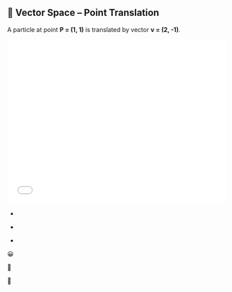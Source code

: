 ## 🧮 Vector Space – Point Translation

A particle at point **P = (1, 1)** is translated by vector **v = (2, -1)**.

<div style="position:relative; width:100%; max-width:800px; aspect-ratio:4/3;">
    <iframe src="docs/Exercise/Vector_Spaces_1.html" 
        width="100%" 
        height="100%"
        loading="lazy"
        style="border:none;"></iframe>
        </div>

*

-

+


😀

🤬

😬
